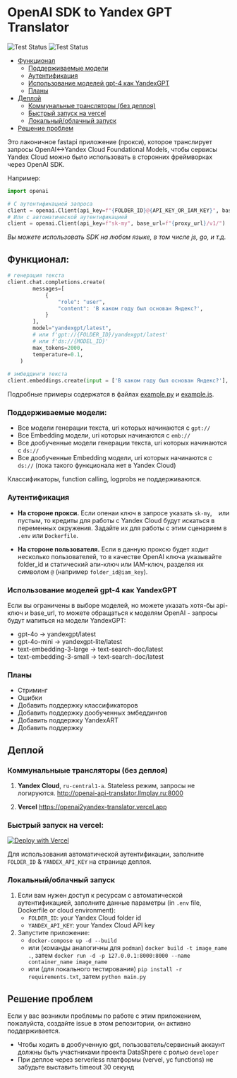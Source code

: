 # OpenAI SDK to Yandex GPT Translator

![Test Status](https://github.com/all-mute/openai2yandex_translator/actions/workflows/docker-image.yml/badge.svg)
![Test Status](https://github.com/all-mute/openai2yandex_translator/actions/workflows/python-app.yml/badge.svg)

- [Функционал](#функционал)
    - [Поддерживаемые модели](#поддерживаемые-модели)
    - [Аутентификация](#аутентификация)
    - [Использование моделей gpt-4 как YandexGPT](#использование-моделей-gpt-4-как-yandexgpt)
    - [Планы](#планы)
- [Деплой](#деплой)
    - [Коммунальные трансляторы (без деплоя)](#коммунальные-трансляторы-без-деплоя)
    - [Быстрый запуск на vercel](#быстрый-запуск-на-vercel)
    - [Локальный/облачный запуск](#локальный-облачный-запуск)
- [Решение проблем](#решение-проблем)


Это лаконичное fastapi приложение (прокси), которое транслирует запросы OpenAI<->Yandex Cloud Foundational Models, чтобы сервисы Yandex Cloud можно было использовать в сторонних фреймворках через OpenAI SDK. 

Например:

```python
import openai

# С аутентификацией запроса
client = openai.Client(api_key=f"{FOLDER_ID}@{API_KEY_OR_IAM_KEY}", base_url=f"{proxy_url}/v1/")
# Или с автоматической аутентификацией
client = openai.Client(api_key=f"sk-my", base_url=f"{proxy_url}/v1/")
```

*Вы можете использовать SDK на любом языке, в том числе js, go, и т.д.*

## Функционал:

```python
# генерация текста
client.chat.completions.create(
        messages=[
            {
                "role": "user",
                "content": 'В каком году был основан Яндекс?',
            }
        ],
        model="yandexgpt/latest", 
        # или f'gpt://{FOLDER_ID}/yandexgpt/latest' 
        # или f'ds://{MODEL_ID}'
        max_tokens=2000,
        temperature=0.1,
    )
    
# эмбеддинги текста
client.embeddings.create(input = ['В каком году был основан Яндекс?'], model='text-search-doc/latest').data[0].embedding # или model=f'emb://{FOLDER_ID}/text-search-doc/latest'
```

Подробные примеры содержатся в файлах [example.py](examples/example.py) и [example.js](examples/example.js).

### Поддерживаемые модели:

* Все модели генерации текста, uri которых начинаются с `gpt://`
* Все Embedding модели, uri которых начинаются с `emb://`
* Все дообученные модели генерации текста, uri которых начинаются с `ds://`
* Все дообученные Embedding модели, uri которых начинаются с `ds://` (пока такого функционала нет в Yandex Cloud)

Классификаторы, function calling, logprobs не поддерживаются.

### Аутентификация

* **На стороне прокси.** Если опенаи ключ в запросе указать `sk-my`, ` ` или пустым, то кредиты для работы с Yandex Cloud будут искаться в переменных окружения. Задайте их для работы с этим сценарием в `.env` или `Dockerfile`.

* **На стороне пользователя.** Если в данную проксю будет ходит несколько пользователей, то в качестве OpenAI ключа указывайте folder_id и статический апи-ключ или IAM-ключ, разделяя их символом `@` (например `folder_id@iam_key`).

### Использование моделей gpt-4 как YandexGPT

Если вы ограничены в выборе моделей, но можете указать хотя-бы api-ключ и base_url, то можете обращаться к моделям OpenAI - запросы будут мапиться на модели YandexGPT:
- gpt-4o -> yandexgpt/latest
- gpt-4o-mini -> yandexgpt-lite/latest
- text-embedding-3-large -> text-search-doc/latest
- text-embedding-3-small -> text-search-doc/latest

### Планы

* Стриминг
* Ошибки
* Добавить поддержку классификаторов
* Добавить поддержку дообученных эмбеддингов
* Добавить поддержку YandexART
* Добавить поддержку 

## Деплой

### Коммунальныые трансляторы (без деплоя)

1. **Yandex Cloud**, `ru-central1-a`. Stateless режим, запросы не логируются. http://openai-api-translator.llmplay.ru:8000

2. **Vercel** https://openai2yandex-translator.vercel.app 


### Быстрый запуск на vercel:

[![Deploy with Vercel](https://vercel.com/button)](https://vercel.com/new/clone?repository-url=https%3A%2F%2Fgithub.com%2Fall-mute%2Fyagpt2openai_translator)

Для использования автоматической аутентификации, заполните `FOLDER_ID` & `YANDEX_API_KEY` на странице деплоя.

### Локальный/облачный запуск

1. Если вам нужен доступ к ресурсам с автоматической аутентификацией, заполните данные параметры (in `.env` file, Dockerfile or cloud environment):
    - `FOLDER_ID`: your Yandex Cloud folder id
    - `YANDEX_API_KEY`: your Yandex Cloud API key
2. Запустите приложение:
    - `docker-compose up -d --build` 
    - или (команды аналогичны для `podman`) `docker build -t image_name .`, затем `docker run -d -p 127.0.0.1:8000:8000 --name container_name image_name` 
    - или (для локального тестирования) `pip install -r requirements.txt`, затем `python main.py`

## Решение проблем

Если у вас возникли проблемы по работе с этим приложением, пожалуйста, создайте issue в этом репозитории, он активно поддерживается.

* Чтобы ходить в дообученную gpt, пользователь/сервисный аккаунт должны быть участниками проекта DataShpere с ролью `developer`
* При деплое через serverless платформы (vervel, yc functions) не забудьте выставить timeout 30 секунд
